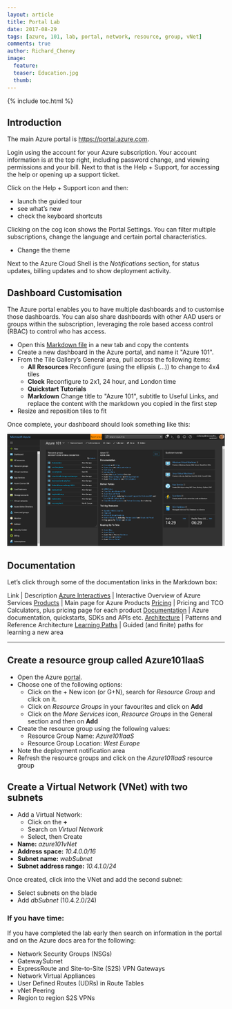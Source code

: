 ```yaml
---
layout: article
title: Portal Lab
date: 2017-08-29
tags: [azure, 101, lab, portal, network, resource, group, vNet]
comments: true
author: Richard_Cheney
image:
  feature: 
  teaser: Education.jpg
  thumb: 
---
```

{% include toc.html %}

## Introduction

The main Azure portal is <a href="https://portal.azure.com" target="_new">https://portal.azure.com</a>.

Login using the account for your Azure subscription. Your account
information is at the top right, including password change, and viewing
permissions and your bill.  Next to that is the Help + Support, for accessing the help or opening up
a support ticket. 

Click on the Help + Support icon and then:
- launch the guided tour
- see what’s new
- check the keyboard shortcuts

Clicking on the cog icon shows the Portal Settings. You can filter
multiple subscriptions, change the language and certain portal
characteristics.
- Change the theme

Next to the Azure Cloud Shell is the _Notifications_ section, for status
updates, billing updates and to show deployment activity.

## Dashboard Customisation

The Azure portal enables you to have multiple dashboards and to
customise those dashboards. You can also share dashboards with other AAD
users or groups within the subscription, leveraging the role based
access control (RBAC) to control who has access.

- Open this <a href="/labs/portal/portalMarkdown.txt" target="_new">Markdown file</a> in a new tab
 and copy the contents
- Create a new dashboard in the Azure portal, and name it "Azure 101".
- From the Tile Gallery’s General area, pull across the following items:
  - **All Resources** Reconfigure (using the ellipsis (…)) to change to 4x4 tiles
  - **Clock** Reconfigure to 2x1, 24 hour, and London time
  - **Quickstart Tutorials**
  - **Markdown** Change title to "Azure 101", subtitle to Useful Links, and replace the content with the markdown you copied in the first step
- Resize and reposition tiles to fit

Once complete, your dashboard should look something like this:

![](/labs/portal/images/portalDashboard.png)

## Documentation

Let’s click through some of the documentation links in the Markdown box:

Link | Description
<a href="http://azureinteractives.azurewebsites.net/" target="_new">Azure Interactives</a> | Interactive Overview of Azure Services 
<a href="https://azure.microsoft.com/en-us/services" target="_new">Products</a> | Main page for Azure Products
<a href="https://azure.microsoft.com/en-us/pricing" target="_new">Pricing</a> | Pricing and TCO Calculators, plus pricing page for each product
<a href="https://docs.microsoft.com/en-us/azure" target="_new">Documentation</a> | Azure documentation, quickstarts, SDKs and APIs etc.
<a href="https://docs.microsoft.com/en-us/azure/index#pivot=architecture" target="_new">Architecture</a> | Patterns and Reference Architecture 
<a href="https://azure.microsoft.com/en-us/documentation/learning-paths" target="_new">Learning Paths</a> | Guided (and finite) paths for learning a new area  

------------------------------------------------------------------

## Create a resource group called Azure101IaaS

-   Open the Azure <a href="https://portal.azure.com" target="_new">portal</a>.
-   Choose one of the following options:
    -   Click on the + New icon (or G+N), search for _Resource Group_ and click on it.
    -   Click on _Resource Groups_ in your favourites and click on **Add**
    -   Click on the _More Services_ icon, _Resource Groups_ in the General section and then on **Add**
-   Create the resource group using the following values:
    -   Resource Group Name: _Azure101IaaS_
    -   Resource Group Location: _West Europe_
-   Note the deployment notification area
-   Refresh the resource groups and click on the _Azure101IaaS_ resource group

## Create a Virtual Network (VNet) with two subnets

-   Add a Virtual Network:
    -   Click on the **+**
    -   Search on _Virtual Network_
    -   Select, then Create
-   **Name:** _azure101vNet_
-   **Address space:** _10.4.0.0/16_
-   **Subnet name:** _webSubnet_
-   **Subnet address range:** _10.4.1.0/24_

Once created, click into the VNet and add the second subnet:
-   Select subnets on the blade
-   Add _dbSubnet_ (10.4.2.0/24)

### If you have time:
If you have completed the lab early then search on information in the portal and on the Azure docs area for the following:
-   Network Security Groups (NSGs)
-   GatewaySubnet
-   ExpressRoute and Site-to-Site (S2S) VPN Gateways
-   Network Virtual Appliances
-   User Defined Routes (UDRs) in Route Tables
-   vNet Peering
-   Region to region S2S VPNs